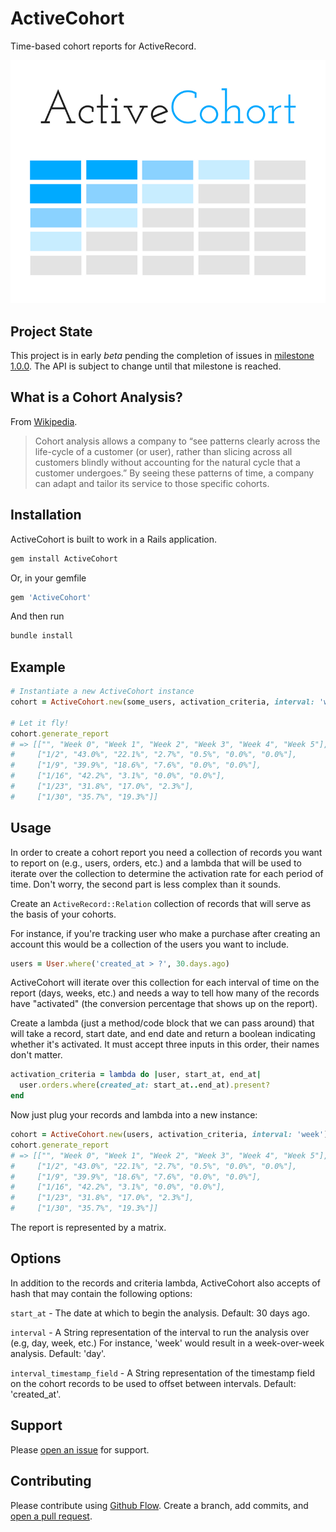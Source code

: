 # ActiveCohort

Time-based cohort reports for ActiveRecord.

![alt tag](ActiveCohort.png)

## Project State

This project is in early *beta* pending the completion of issues in [milestone 1.0.0](https://github.com/joshsaintjacque/ActiveCohort/issues?q=is%3Aopen+is%3Aissue+milestone%3A1.0.0). The API is subject to change until that milestone is reached.

## What is a Cohort Analysis?

From [Wikipedia](https://en.wikipedia.org/wiki/Cohort_analysis).

> Cohort analysis allows a company to “see patterns clearly across the life-cycle of a customer (or user), rather than slicing across all customers blindly without accounting for the natural cycle that a customer undergoes.” By seeing these patterns of time, a company can adapt and tailor its service to those specific cohorts.


## Installation

ActiveCohort is built to work in a Rails application.

```sh
gem install ActiveCohort
```
Or, in your gemfile

```ruby
gem 'ActiveCohort'
```

And then run 

```sh
bundle install
```

## Example

```ruby
# Instantiate a new ActiveCohort instance
cohort = ActiveCohort.new(some_users, activation_criteria, interval: 'week')

# Let it fly!
cohort.generate_report
# => [["", "Week 0", "Week 1", "Week 2", "Week 3", "Week 4", "Week 5"],
#     ["1/2", "43.0%", "22.1%", "2.7%", "0.5%", "0.0%", "0.0%"],
#     ["1/9", "39.9%", "18.6%", "7.6%", "0.0%", "0.0%"],
#     ["1/16", "42.2%", "3.1%", "0.0%", "0.0%"],
#     ["1/23", "31.8%", "17.0%", "2.3%"],
#     ["1/30", "35.7%", "19.3%"]]

```

## Usage

In order to create a cohort report you need a collection of records you want to report on (e.g., users, orders, etc.) and a lambda that will be used to iterate over the collection to determine the activation rate for each period of time. Don't worry, the second part is less complex than it sounds.

Create an `ActiveRecord::Relation` collection of records that will serve as the basis of your cohorts.

For instance, if you're tracking user who make a purchase after creating an account this would be a collection of the users you want to include.

```ruby
users = User.where('created_at > ?', 30.days.ago)
```

ActiveCohort will iterate over this collection for each interval of time on the report (days, weeks, etc.) and needs a way to tell how many of the records have "activated" (the conversion percentage that shows up on the report).

Create a lambda (just a method/code block that we can pass around) that will take a record, start date, and end date and return a boolean indicating whether it's activated. It must accept three inputs in this order, their names don't matter.

```ruby
activation_criteria = lambda do |user, start_at, end_at| 
  user.orders.where(created_at: start_at..end_at).present?
end
```

Now just plug your records and lambda into a new instance:
```ruby
cohort = ActiveCohort.new(users, activation_criteria, interval: 'week')
cohort.generate_report
# => [["", "Week 0", "Week 1", "Week 2", "Week 3", "Week 4", "Week 5"],
#     ["1/2", "43.0%", "22.1%", "2.7%", "0.5%", "0.0%", "0.0%"],
#     ["1/9", "39.9%", "18.6%", "7.6%", "0.0%", "0.0%"],
#     ["1/16", "42.2%", "3.1%", "0.0%", "0.0%"],
#     ["1/23", "31.8%", "17.0%", "2.3%"],
#     ["1/30", "35.7%", "19.3%"]]
```

The report is represented by a matrix.

## Options

In addition to the records and criteria lambda, ActiveCohort also accepts of hash that may contain the following options:

`start_at` - The date at which to begin the analysis. Default: 30 days ago.

`interval` - A String representation of the interval to run the analysis over (e.g, day, week, etc.) For instance, 'week' would result in a week-over-week analysis. Default: 'day'.

`interval_timestamp_field` - A String representation of the timestamp field on the cohort records to be used to offset between intervals. Default: 'created_at'.

## Support

Please [open an issue](https://github.com/joshsaintjacque/activecohort/issues/new) for support.

## Contributing

Please contribute using [Github Flow](https://guides.github.com/introduction/flow/). Create a branch, add commits, and [open a pull request](https://github.com/joshsaintjacque/activecohort/compare/).
